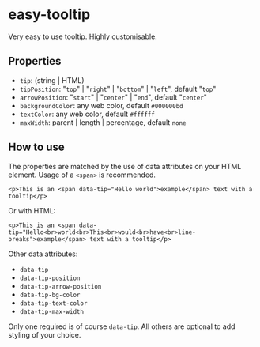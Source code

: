 # easy-tooltip

Very easy to use tooltip. Highly customisable.

## Properties

- `tip`: (string | HTML)
- `tipPosition`: "`top`" | "`right`" | "`bottom`" | "`left`", default "`top`"
- `arrowPosition`: "`start`" | "`center`" | "`end`", default "`center`"
- `backgroundColor`: any web color, default `#000000bd`
- `textColor`: any web color, default `#ffffff`
- `maxWidth`: parent | length | percentage, default `none`

## How to use

The properties are matched by the use of data attributes on your HTML element. Usage of a `<span>` is recommended.

    <p>This is an <span data-tip="Hello world">example</span> text with a tooltip</p>

Or with HTML:

    <p>This is an <span data-tip="Hello<br>world<br>This<br>would<br>have<br>line-breaks">example</span> text with a tooltip</p>

Other data attributes:

- `data-tip`
- `data-tip-position`
- `data-tip-arrow-position`
- `data-tip-bg-color`
- `data-tip-text-color`
- `data-tip-max-width`

Only one required is of course `data-tip`. All others are optional to add styling of your choice.
